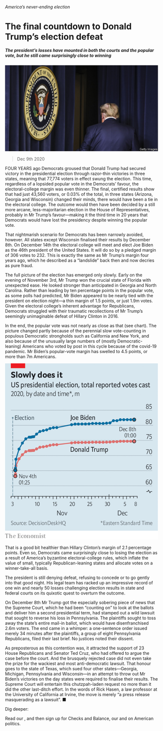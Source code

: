 ###### America’s never-ending election

# The final countdown to Donald Trump’s election defeat 

##### The president’s losses have mounted in both the courts and the popular vote, but he still came surprisingly close to winning 

![image](images/20201212_USP502.jpg) 

> Dec 9th 2020 


FOUR YEARS ago Democrats groused that Donald Trump had secured victory in the presidential election through razor-thin victories in three states, meaning that 77,774 voters in effect swung the election. This time, regardless of a lopsided popular vote in the Democrats’ favour, the electoral-college margin was even thinner. The final, certified results show that had just 43,560 voters, or 0.03% of the total, in three states (Arizona, Georgia and Wisconsin) changed their minds, there would have been a tie in the electoral college. The outcome would then have been decided by a still more arcane, less-majoritarian election in the House of Representatives, probably in Mr Trump’s favour—making it the third time in 20 years that Democrats would have lost the presidency despite winning the popular vote.


That nightmarish scenario for Democrats has been narrowly avoided, however. All states except Wisconsin finalised their results by December 8th. On December 14th the electoral college will meet and elect Joe Biden as the 46th president of the United States. It will do so by a pledged margin of 306 votes to 232. This is exactly the same as Mr Trump’s margin four years ago, which he described as a “landslide” back then and now decries as pure fraud.



The full picture of the election has emerged only slowly. Early on the evening of November 3rd, Mr Trump won the crucial state of Florida with unexpected ease. He looked stronger than anticipated in Georgia and North Carolina. Rather than leading by ten percentage points in the popular vote, as some polls had predicted, Mr Biden appeared to be nearly tied with the president on election night—a thin margin of 1.5 points, or just 1.9m votes. Given the electoral college’s inherent advantage for Republicans, Democrats struggled with their traumatic recollections of Mr Trump’s seemingly unimaginable defeat of Hillary Clinton in 2016.


In the end, the popular vote was not nearly as close as that (see chart). The picture changed partly because of the perennial slow vote-counting in populous Democratic strongholds such as California and New York, and also because of the unusually large numbers of (mostly Democratic-leaning) Americans who voted by post in this cycle because of the covid-19 pandemic. Mr Biden’s popular-vote margin has swelled to 4.5 points, or more than 7m Americans.

![image](images/20201212_USC101.png) 



That is a good bit healthier than Hillary Clinton’s margin of 2.1 percentage points. Even so, Democrats came surprisingly close to losing the election as a result of America’s byzantine electoral-college rules, which inflate the value of small, typically Republican-leaning states and allocate votes on a winner-take-all basis.


The president is still denying defeat, refusing to concede or to go gently into that good night. His legal team has racked up an impressive record of one win and nearly 50 losses challenging election results in state and federal courts on its quixotic quest to overturn the outcome.


On December 8th Mr Trump got the especially sobering piece of news that the Supreme Court, which he had been “counting on” to look at the ballots and deliver him a second presidential term, had stamped out a wild lawsuit that sought to reverse his loss in Pennsylvania. The plaintiffs sought to toss away the state’s entire mail-in ballot, which would have disenfranchised 2.6m voters. The end came in a whimper: a one-sentence order issued merely 34 minutes after the plaintiffs, a group of eight Pennsylvania Republicans, filed their last brief. No justices noted their dissent.


As preposterous as this contention was, it attracted the support of 23 House Republicans and Senator Ted Cruz, who had offered to argue the case before the court. And the brusquely rejected case did not even take the prize for the wackiest and most anti-democratic lawsuit. That honour goes to the state of Texas, which sued four other states—Georgia, Michigan, Pennsylvania and Wisconsin—in an attempt to throw out Mr Biden’s victories on the day states were required to finalise their results. The Supreme Court will entertain this chutzpah-laden request no more than it did the other last-ditch effort. In the words of Rick Hasen, a law professor at the University of California at Irvine, the move is merely “a press release masquerading as a lawsuit”. ■


Dig deeper:

Read our , and then sign up for Checks and Balance, our  and  on American politics.

